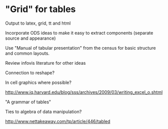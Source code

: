 "Grid" for tables 
=================

Output to latex, grid, tt and html

Incorporate ODS ideas to make it easy to extract components (separate source and appearance)

Use "Manual of tabular presentation" from the census for basic structure and common layouts.

Review infovis literature for other ideas

Connection to reshape?

In cell graphics where possible?

http://www.iq.harvard.edu/blog/sss/archives/2009/03/writing_excel_o.shtml

"A grammar of tables"

Ties to algebra of data manipulation?

http://www.nettakeaway.com/tp/article/446/tabled